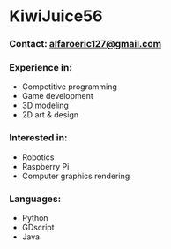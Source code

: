 # KiwiJuice56
### Contact: alfaroeric127@gmail.com

### Experience in:
- Competitive programming
- Game development 
- 3D modeling
- 2D art & design
### Interested in:
- Robotics
- Raspberry Pi
- Computer graphics rendering
### Languages:
- Python
- GDscript
- Java

<!---
kiwijuice56/kiwijuice56 is a ✨ special ✨ repository because its `README.md` (this file) appears on your GitHub profile.
You can click the Preview link to take a look at your changes.
--->
